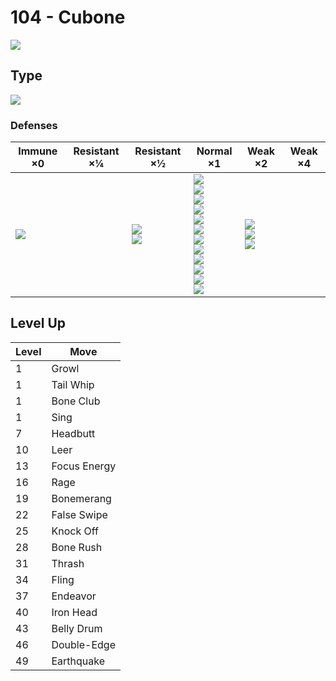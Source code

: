 # 104 - Cubone
![][104]

## Type

![][ground]

### Defenses

Immune ×0 | Resistant ×¼ | Resistant ×½ | Normal ×1 | Weak ×2 | Weak ×4
---       | ---          | ---          | ---       | ---     | ---
![][electric]<br> | | ![][poison]<br> ![][rock]<br> | ![][normal]<br> ![][fighting]<br> ![][flying]<br> ![][ground]<br> ![][bug]<br> ![][ghost]<br> ![][steel]<br> ![][fire]<br> ![][psychic]<br> ![][dragon]<br> ![][dark]<br> ![][fairy]<br> | ![][water]<br> ![][grass]<br> ![][ice]<br> | | 

## Level Up

Level | Move
---   | ---
  1   | Growl
  1   | Tail Whip
  1   | Bone Club
  1   | Sing
  7   | Headbutt
 10   | Leer
 13   | Focus Energy
 16   | Rage
 19   | Bonemerang
 22   | False Swipe
 25   | Knock Off
 28   | Bone Rush
 31   | Thrash
 34   | Fling
 37   | Endeavor
 40   | Iron Head
 43   | Belly Drum
 46   | Double-Edge
 49   | Earthquake

[104]: ../img/pokemon/104.png
[normal]: ../img/types/normal.png
[fire]: ../img/types/fire.png
[fighting]: ../img/types/fighting.png
[water]: ../img/types/water.png
[flying]: ../img/types/flying.png
[grass]: ../img/types/grass.png
[poison]: ../img/types/poison.png
[electric]: ../img/types/electric.png
[ground]: ../img/types/ground.png
[psychic]: ../img/types/psychic.png
[rock]: ../img/types/rock.png
[ice]: ../img/types/ice.png
[bug]: ../img/types/bug.png
[dragon]: ../img/types/dragon.png
[ghost]: ../img/types/ghost.png
[dark]: ../img/types/dark.png
[steel]: ../img/types/steel.png
[fairy]: ../img/types/fairy.png
